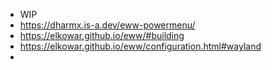 - WIP
- https://dharmx.is-a.dev/eww-powermenu/
- https://elkowar.github.io/eww/#building
- https://elkowar.github.io/eww/configuration.html#wayland
-